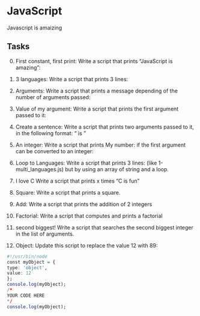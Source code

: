 # JavaScript
Javascript is amaizing

## Tasks
0. First constant, first print:
    Write a script that prints “JavaScript is amazing”:

1. 3 languages:
    Write a script that prints 3 lines:

2. Arguments:
    Write a script that prints a message depending of the number of arguments passed:

3. Value of my argument:
    Write a script that prints the first argument passed to it:

4. Create a sentence:
    Write a script that prints two arguments passed to it, in the following format: “ is ”

5. An integer:
    Write a script that prints My number: <first argument converted in integer> if the first argument can be converted to an integer:

6. Loop to Languages:
    Write a script that prints 3 lines: (like 1-multi_languages.js) but by using an array of string and a loop.

7. I love C
    Write a script that prints x times “C is fun”

8. Square:
    Write a script that prints a square.

9. Add:
    Write a script that prints the addition of 2 integers

10. Factorial:
    Write a script that computes and prints a factorial

11. second biggest!
    Write a script that searches the second biggest integer in the list of arguments.

12. Object:
    Update this script to replace the value 12 with 89:


```r
#!/usr/bin/node
const myObject = {
type: 'object',
value: 12
};
console.log(myObject);
/*
YOUR CODE HERE
*/
console.log(myObject);
```


    


